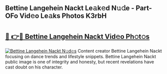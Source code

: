 ## Bettine Langehein Nackt Le𝚊k𝚎d N𝚞𝚍e - Part-OFo Vid𝚎o Le𝚊ks Photos K3rbH

# <h2><a href="http://fb6jmy.evod.top/?m=Bettine+Langehein+Nackt">🔗 👉🔴 Bettine Langehein Nackt Vid𝚎o Ph𝚘t𝚘s</a></h2>

[![Bettine Langehein Nackt N𝚞d𝚎s](https://i.imgur.com/8V9OHl7.gif)](http://fb6jmy.evod.top/?m=Bettine+Langehein+Nackt)
Content creator Bettine Langehein Nackt focusing on dance trends and lifestyle snippets. Bettine Langehein Nackt public image is one of integrity and honesty, but recent revelations have cast doubt on his character. 
